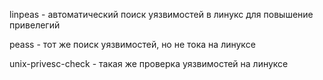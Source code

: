 
linpeas - автоматический поиск уязвимостей в линукс для повышение привелегий

peass - тот же поиск уязвимостей, но не тока на линуксе

unix-privesc-check - такая же проверка уязвимостей на линуксе
